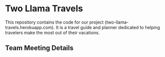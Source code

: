 # Two Llama Travels

This repository contains the code for our project (two-llama-travels.herokuapp.com). It is a travel guide and planner dedicated to helping travelers make the most out of their vacations.

## Team Meeting Details
